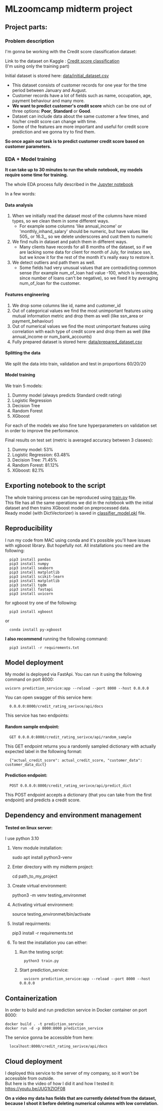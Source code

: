 # MLzoomcamp midterm project

## Project parts:

### Problem description

I'm gonna be working with the Credit score classification dataset:

Link to the dataset on Kaggle : [Credit score classification](https://www.kaggle.com/datasets/parisrohan/credit-score-classification)  
(I'm using only the training part)

Initial dataset is stored here: [data/initial_dataset.csv](https://github.com/Stayermax/MLzoomcamp_midterm_project/blob/main/data/initial_dataset.csv)

* This dataset consists of customer records for one year for the time period between January and August.
* Customer records have a lot of fields such as name, occupation, age, payment behaviour and many more.
* **We want to predict customer's credit score** which can be one out of three options: **Poor**, **Standard** or **Good**.
* Dataset can include data about the same customer a few times, and his/her credit score can change with time.
* Some of the features are more important and useful for credit score prediction and we gonna try to find them. 

**So once again our task is to predict customer credit score based on customer parameters.**

### EDA + Model training
**It can take up to 30 minutes to run the whole notebook, my models require some time for training.**  

The whole EDA process fully described in the [Jupyter notebook](https://github.com/Stayermax/MLzoomcamp_midterm_project/blob/main/notebook.ipynb)  
 
In a few words:

#### Data analysis
1. When we initially read the dataset most of the columns have mixed types, so we clean them in some different ways.
   * For example some columns 'like annual_income' or 'monthly_inhand_salary' should be numeric, but have values like 505_ or 16.3_, so we delete underscores and cust them to numeric
2. We find nulls in dataset and patch them in different ways.
   * Many clients have records for all 8 months of the dataset, so if we are lacking some data for client for month of July, for instace ssn, but we know it for the rest of the month it's really easy to restore it.
3. We detect outliers and path them as well.
   * Some fields had very unusual values that are contradicting common sense (for example num_of_loan had value -100, which is impossible, since number of loans can't be negative), so we fixed it by averaging num_of_loan for the customer.

#### Features engineering
1. We drop some columns like id, name and customer_id
2. Out of categorical values we find the most unimportant features using mutual information metric and drop them as well (like ssn_area or payment_behaviour)
3. Out of numerical values we find the most unimportant features using correlation with each type of credit score and drop them as well (like annual_income or num_bank_accounts)
4. Fully prepared dataset is stored here: [data/prepared_dataset.csv](https://github.com/Stayermax/MLzoomcamp_midterm_project/blob/main/data/prepared_dataset.csv)

#### Splitting the data
We split the data into train, validation and test in proportions 60/20/20

#### Model training 
We train 5 models:
1. Dummy model (always predicts Standard credit rating)
2. Logistic Regression
3. Decision Tree
4. Random Forest
5. XGboost

For each of the models we also fine tune hyperparameters on validation set in order to improve the performance.

Final results on test set (metric is averaged accuracy between 3 clasees):
1. Dummy model: 53%
2. Logistic Regression: 63.48%
3. Decision Tree: 71.45%
4. Random Forest: 81.12%
5. XGboost: 82.1%

## Exporting notebook to the script

The whole training process can be reproduced using [train.py](https://github.com/Stayermax/MLzoomcamp_midterm_project/blob/main/train.py) file.  
This file has all the same operations we did in the notebook with the initial dataset and then trains XGboost model on preprocessed data.  
Ready model (with DictVectorizer) is saved in [classifier_model.pkl](https://github.com/Stayermax/MLzoomcamp_midterm_project/blob/main/classifier_model.pkl) file.

## Reproducibility

I run my code from MAC using conda and it's possible you'll have issues with xgboost library.
But hopefully not. 
All installations you need are the following:

      pip3 install pandas
      pip3 install numpy
      pip3 install seaborn
      pip3 install matplotlib
      pip3 install scikit-learn
      pip3 install matplotlib
      pip3 install tqdm
      pip3 install fastapi
      pip3 install uvicorn

for xgboost try one of the following:

      pip3 install xgboost
   
or

      conda install py-xgboost

**I also recommend** running the following command:

      pip3 install -r requirements.txt


## Model deployment

My model is deployed via FastApi. You can run it using the following command on port 8000:

    uvicorn prediction_service:app --reload --port 8000 --host 0.0.0.0

You can open swagger of this service here: 
      
      0.0.0.0:8000/credit_rating_serivce/api/docs

This service has two endpoints:  
#### **Random sample endpoint:**  
      
      GET 0.0.0.0:8000/credit_rating_serivce/api/random_sample

This GET endpoint returns you a randomly sampled dictionary with actually expected label in the following format:
   
      {"actual_credit_score": actual_credit_score, "customer_data": customer_data_dict}

#### **Prediction endpoint:**  


      POST 0.0.0.0:8000/credit_rating_serivce/api/predict_dict

This POST endpoint accepts a dictionary (that you can take from the first endpoint) and predicts a credit score. 

## Dependency and environment management

#### Tested on linux server:

I use python 3.10

1. Venv module installation:  


      sudo apt install python3-venv

2. Enter directory with my midterm project:

      
      cd path_to_my_project

2. Create virtual environment:
   

      python3 -m venv testing_environmet

3. Activating virtual environment:


      source testing_environmet/bin/activate

4. Install requirments:


      pip3 install -r requirements.txt

5. To test the installation you can either:
   1. Run the testing script:
   
            python3 train.py
   
   2. Start prediction_service:
   
            uvicorn prediction_service:app --reload --port 8000 --host 0.0.0.0
   

## Containerization

In order to build and run prediction service in Docker container on port 8000:
    
    docker build . -t prediction_service
    docker run -d -p 8000:8000 prediction_service

The service gonna be accessible from here:
   
      localhost:8000/credit_rating_serivce/api/docs

## Cloud deployment 

I deployed this service to the server of my company, so it won't be accessible from outside.  
But here is the video of how I did it and how I tested it: https://youtu.be/JUG1tZIOF08

**On a video my data has fields that are currently deleted from the dataset, because I shoot it before deleting numerical columns with low correlation.** 